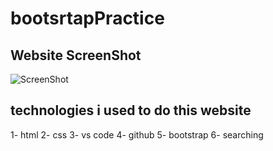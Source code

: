 # bootsrtapPractice

## Website ScreenShot
![ScreenShot](/home/ahmad/bootsrtapPractice/screencapture-localhost-5500-2023-03-08-18_36_55.png)

## technologies i used to do this website

1- html
2- css
3- vs code
4- github
5- bootstrap
6- searching